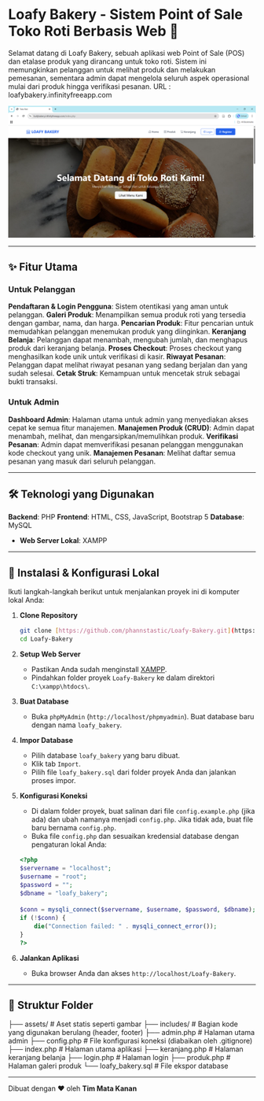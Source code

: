 # Loafy Bakery - Sistem Point of Sale Toko Roti Berbasis Web 🍞

Selamat datang di Loafy Bakery, sebuah aplikasi web Point of Sale (POS) dan etalase produk yang dirancang untuk toko roti. Sistem ini memungkinkan pelanggan untuk melihat produk dan melakukan pemesanan, sementara admin dapat mengelola seluruh aspek operasional mulai dari produk hingga verifikasi pesanan.
URL : loafybakery.infinityfreeapp.com

![Screenshot Loafy Bakery](deploy/deploy-website.png)

---

## ✨ Fitur Utama

### Untuk Pelanggan
**Pendaftaran & Login Pengguna**: Sistem otentikasi yang aman untuk pelanggan.
**Galeri Produk**: Menampilkan semua produk roti yang tersedia dengan gambar, nama, dan harga.
**Pencarian Produk**: Fitur pencarian untuk memudahkan pelanggan menemukan produk yang diinginkan. 
**Keranjang Belanja**: Pelanggan dapat menambah, mengubah jumlah, dan menghapus produk dari keranjang belanja.
**Proses Checkout**: Proses checkout yang menghasilkan kode unik untuk verifikasi di kasir.
**Riwayat Pesanan**: Pelanggan dapat melihat riwayat pesanan yang sedang berjalan dan yang sudah selesai.
**Cetak Struk**: Kemampuan untuk mencetak struk sebagai bukti transaksi.

### Untuk Admin
**Dashboard Admin**: Halaman utama untuk admin yang menyediakan akses cepat ke semua fitur manajemen. 
**Manajemen Produk (CRUD)**: Admin dapat menambah, melihat, dan mengarsipkan/memulihkan produk.
**Verifikasi Pesanan**: Admin dapat memverifikasi pesanan pelanggan menggunakan kode checkout yang unik.
**Manajemen Pesanan**: Melihat daftar semua pesanan yang masuk dari seluruh pelanggan.

---

## 🛠️ Teknologi yang Digunakan

**Backend**: PHP 
**Frontend**: HTML, CSS, JavaScript, Bootstrap 5 
**Database**: MySQL 
* **Web Server Lokal**: XAMPP

---

## 🚀 Instalasi & Konfigurasi Lokal

Ikuti langkah-langkah berikut untuk menjalankan proyek ini di komputer lokal Anda:

1.  **Clone Repository**
    ```bash
    git clone [https://github.com/phannstastic/Loafy-Bakery.git](https://github.com/phannstastic/Loafy-Bakery.git)
    cd Loafy-Bakery
    ```

2.  **Setup Web Server**
    * Pastikan Anda sudah menginstall [XAMPP](https://www.apachefriends.org/index.html).
    * Pindahkan folder proyek `Loafy-Bakery` ke dalam direktori `C:\xampp\htdocs\`.

3.  **Buat Database**
    * Buka `phpMyAdmin` (`http://localhost/phpmyadmin`).
    Buat database baru dengan nama `loafy_bakery`.

4.  **Impor Database**
    * Pilih database `loafy_bakery` yang baru dibuat.
    * Klik tab `Import`.
    * Pilih file `loafy_bakery.sql` dari folder proyek Anda dan jalankan proses impor.

5.  **Konfigurasi Koneksi**
    * Di dalam folder proyek, buat salinan dari file `config.example.php` (jika ada) dan ubah namanya menjadi `config.php`. Jika tidak ada, buat file baru bernama `config.php`.
    * Buka file `config.php` dan sesuaikan kredensial database dengan pengaturan lokal Anda:
    ```php
    <?php
    $servername = "localhost";
    $username = "root";
    $password = "";
    $dbname = "loafy_bakery";

    $conn = mysqli_connect($servername, $username, $password, $dbname);
    if (!$conn) {
        die("Connection failed: " . mysqli_connect_error());
    }
    ?>
    ```

6.  **Jalankan Aplikasi**
    * Buka browser Anda dan akses `http://localhost/Loafy-Bakery`.

---

## 📂 Struktur Folder
├── assets/         # Aset statis seperti gambar
├── includes/       # Bagian kode yang digunakan berulang (header, footer)
├── admin.php       # Halaman utama admin
├── config.php      # File konfigurasi koneksi (diabaikan oleh .gitignore)
├── index.php       # Halaman utama aplikasi
├── keranjang.php   # Halaman keranjang belanja
├── login.php       # Halaman login
├── produk.php      # Halaman galeri produk
└── loafy_bakery.sql  # File ekspor database

---

Dibuat dengan ❤️ oleh **Tim Mata Kanan**
